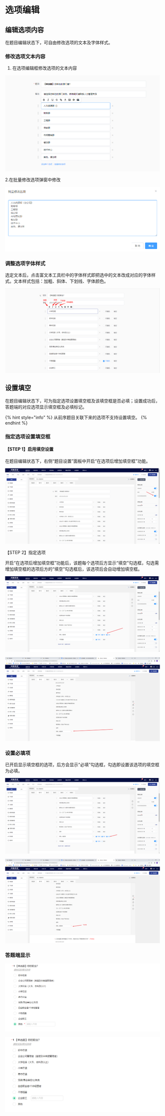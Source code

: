 # 选项编辑

## 编辑选项内容

在题目编辑状态下，可自由修改选项的文本及字体样式。

### 修改选项文本内容

1. 在选项编辑框修改选项的文本内容

![选项输入框中直接修改](<../../../.gitbook/assets/image (278).png>)

&#x20;  2.在批量修改选项弹窗中修改

![批量修改选项](<../../../.gitbook/assets/image (196).png>)

### 调整选项字体样式

选定文本后，点击富文本工具栏中的字体样式即把选中的文本改成对应的字体样式。文本样式包括：加粗、斜体、下划线、字体颜色。

![选定文本后即可修改字体样式](../../../.gitbook/assets/Snipaste_2023-10-17_11-52-53.png)

## 设置填空

在题目编辑状态下，可为指定选项设置填空框及该填空框是否必填；设置成功后，答题端的对应选项显示填空框及必填标记。

{% hint style="info" %}
从前序题目关联下来的选项不支持设置填空。
{% endhint %}

### 指定选项设置填空框

#### 【STEP 1】启用填空设置

在题目编辑状态下，右侧“题目设置”面板中开启“在选项后增加填空框”功能。

![开启“在选项后增加填空框”功能](../../../.gitbook/assets/Snipaste_2023-10-08_10-27-49.png)

【STEP 2】指定选项

开启“在选项后增加填空框”功能后，该题每个选项后方显示“填空”勾选框，勾选需增加填空框的选项后方的“填空”勾选框后，该选项后会自动增加填空框。

![勾选“填空”勾选框](../../../.gitbook/assets/Snipaste_2023-10-08_10-28-29.png)

![查看状态下显示填空框](../../../.gitbook/assets/Snipaste_2023-10-08_10-29-07.png)

### 设置必填项

已开启显示填空框的选项，后方会显示“必填”勾选框，勾选即设置该选项的填空框为必填。

![显示“必填”勾选框](../../../.gitbook/assets/Snipaste_2023-10-08_10-30-05.png)

![显示状态下显示必填填空项](../../../.gitbook/assets/Snipaste_2023-10-08_10-31-00.png)

### 答题端显示

![答题端显示必填填空项](../../../.gitbook/assets/Snipaste_2023-10-17_11-54-32.png)

![答题端显示非必填填空项](../../../.gitbook/assets/Snipaste_2023-10-17_11-54-39.png)
